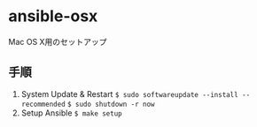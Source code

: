 # ansible-osx
Mac OS X用のセットアップ

## 手順
1. System Update & Restart
`$ sudo softwareupdate --install --recommended`
`$ sudo shutdown -r now`
2. Setup Ansible
`$ make setup`
